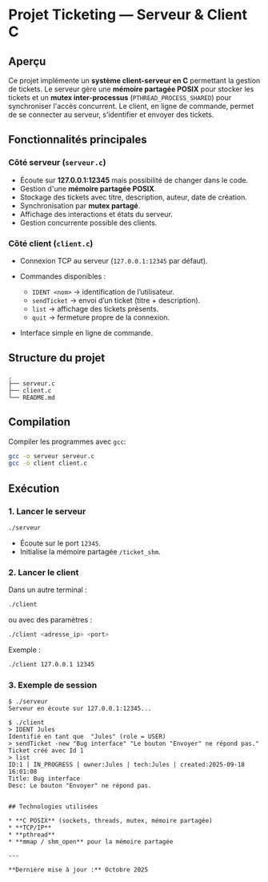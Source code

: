 # Projet Ticketing — Serveur & Client C

## Aperçu

Ce projet implémente un **système client-serveur en C** permettant la gestion de tickets.
Le serveur gère une **mémoire partagée POSIX** pour stocker les tickets et un **mutex inter-processus** (`PTHREAD_PROCESS_SHARED`) pour synchroniser l'accès concurrent.
Le client, en ligne de commande, permet de se connecter au serveur, s’identifier et envoyer des tickets.

## Fonctionnalités principales

### Côté serveur (`serveur.c`)

* Écoute sur **127.0.0.1:12345** mais possibilité de changer dans le code.
* Gestion d'une **mémoire partagée POSIX**.
* Stockage des tickets avec titre, description, auteur, date de création.
* Synchronisation par **mutex partagé**.
* Affichage des interactions et états du serveur.
* Gestion concurrente possible des clients.

### Côté client (`client.c`)

* Connexion TCP au serveur (`127.0.0.1:12345` par défaut).
* Commandes disponibles :

  * `IDENT <nom>` → identification de l’utilisateur.
  * `sendTicket` → envoi d’un ticket (titre + description).
  * `list` → affichage des tickets présents.
  * `quit` → fermeture propre de la connexion.
* Interface simple en ligne de commande.

## Structure du projet

```
.
├── serveur.c
├── client.c
└── README.md
```

## Compilation

Compiler les programmes avec `gcc`:

```bash
gcc -o serveur serveur.c
gcc -o client client.c
```

## Exécution

### 1. Lancer le serveur

```bash
./serveur
```

* Écoute sur le port `12345`.
* Initialise la mémoire partagée `/ticket_shm`.

### 2. Lancer le client

Dans un autre terminal :

```bash
./client
```

ou avec des paramètres :

```bash
./client <adresse_ip> <port>
```

Exemple :

```bash
./client 127.0.0.1 12345
```

### 3. Exemple de session

```
$ ./serveur
Serveur en écoute sur 127.0.0.1:12345...

$ ./client
> IDENT Jules
Identifié en tant que  "Jules" (role = USER)
> sendTicket -new "Bug interface" "Le bouton "Envoyer" ne répond pas."
Ticket créé avec Id 1
> list
ID:1 | IN_PROGRESS | owner:Jules | tech:Jules | created:2025-09-18 16:01:08
Title: Bug interface
Desc: Le bouton "Envoyer" ne répond pas.


## Technologies utilisées

* **C POSIX** (sockets, threads, mutex, mémoire partagée)
* **TCP/IP**
* **pthread**
* **mmap / shm_open** pour la mémoire partagée

---

**Dernière mise à jour :** Octobre 2025
